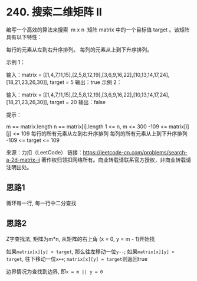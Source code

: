 # 240. 搜索二维矩阵 II

编写一个高效的算法来搜索  m x n  矩阵 matrix 中的一个目标值 target 。该矩阵具有以下特性：

每行的元素从左到右升序排列。
每列的元素从上到下升序排列。



示例 1：

输入：matrix = [[1,4,7,11,15],[2,5,8,12,19],[3,6,9,16,22],[10,13,14,17,24],[18,21,23,26,30]], target = 5
输出：true
示例 2：

输入：matrix = [[1,4,7,11,15],[2,5,8,12,19],[3,6,9,16,22],[10,13,14,17,24],[18,21,23,26,30]], target = 20
输出：false



提示：

m == matrix.length
n == matrix[i].length
1 <= n, m <= 300
-109 <= matrix[i][j] <= 109
每行的所有元素从左到右升序排列
每列的所有元素从上到下升序排列
-109 <= target <= 109

来源：力扣（LeetCode）
链接：https://leetcode-cn.com/problems/search-a-2d-matrix-ii
著作权归领扣网络所有。商业转载请联系官方授权，非商业转载请注明出处。

## 思路1

循环每一行, 每一行中二分查找

## 思路2

Z字查找法, 矩阵为m*n, 从矩阵的右上角 (x = 0, y = m - 1)开始找

如果`matrix[x][y] > target`, 那么往左移动一位`y--`; 如果`matrix[x][y] < target`, 往下移动一位`x++`; `matrix[x][y] = target`则返回true

边界情况为查找到边界, 即`x = m || y = 0`
